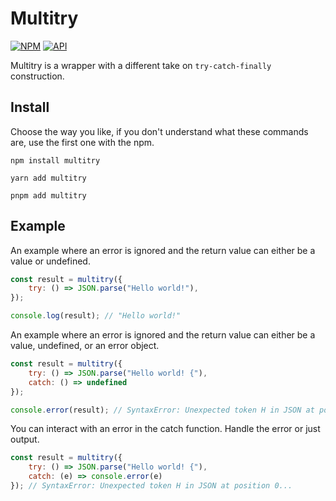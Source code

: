 # Multitry

[![NPM](https://img.shields.io/npm/v/multitry.svg?style=&labelColor=cc3534&color=gray&label=NPM)][NPMURL]
[![API](https://img.shields.io/badge/API-3178C6.svg)][APIURL]

[NPMURL]: https://npmjs.org/package/multitry

[APIURL]: https://mineejo.github.io/multitry/

Multitry is a wrapper with a different take on `try-catch-finally` construction.

## Install

Choose the way you like, if you don't understand what these commands are, use the first one with the npm.

```shell
npm install multitry
```

```shell
yarn add multitry
```

```shell
pnpm add multitry
```

## Example

An example where an error is ignored and the return value can either be a value or undefined.

```js
const result = multitry({
    try: () => JSON.parse("Hello world!"),
});

console.log(result); // "Hello world!"
```

An example where an error is ignored and the return value can either be a value, undefined, or an error object.

```js
const result = multitry({
    try: () => JSON.parse("Hello world! {"),
    catch: () => undefined
});

console.error(result); // SyntaxError: Unexpected token H in JSON at position 0...
```

You can interact with an error in the catch function. Handle the error or just output.

```js
const result = multitry({
    try: () => JSON.parse("Hello world! {"),
    catch: (e) => console.error(e)
}); // SyntaxError: Unexpected token H in JSON at position 0...
```
